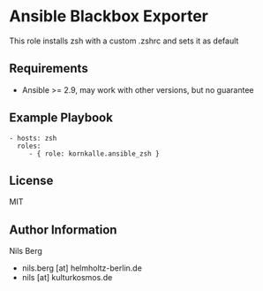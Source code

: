 Ansible Blackbox Exporter
=========

This role installs zsh with a custom .zshrc and sets it as default

Requirements
------------

- Ansible >= 2.9, may work with other versions, but no guarantee

Example Playbook
----------------

    - hosts: zsh
      roles:
         - { role: kornkalle.ansible_zsh }

License
-------

MIT

Author Information
------------------

Nils Berg

-   nils.berg [at] helmholtz-berlin.de
-   nils [at] kulturkosmos.de
